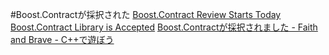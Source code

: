 #Boost.Contractが採択された
[Boost.Contract Review Starts Today](http://lists.boost.org/boost-announce/2012/08/0362.php)
[Boost.Contract Library is Accepted](http://thread.gmane.org/gmane.comp.lib.boost.devel/234283)
[Boost.Contractが採択されました - Faith and Brave - C++で遊ぼう](http://d.hatena.ne.jp/faith_and_brave/20120918/1347955874)
